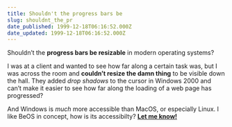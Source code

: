 ```yaml
---
title: Shouldn't the progress bars be
slug: shouldnt_the_pr
date_published: 1999-12-18T06:16:52.000Z
date_updated: 1999-12-18T06:16:52.000Z
---
```


Shouldn’t the **progress bars be resizable** in modern operating systems?

I was at a client and wanted to see how far along a certain task was, but I was across the room and **couldn’t resize the damn thing** to be visible down the hall. They added *drop shadows* to the cursor in Windows 2000 and can’t make it easier to see how far along the loading of a web page has progressed?

And Windows is *much* more accessible than MacOS, or especially Linux. I like BeOS in concept, how is its accessibilty? **[Let me know!](mailto:anil@dashes.com)**
